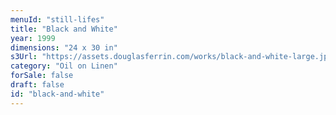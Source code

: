 ```yaml
---
menuId: "still-lifes"
title: "Black and White"
year: 1999
dimensions: "24 x 30 in"
s3Url: "https://assets.douglasferrin.com/works/black-and-white-large.jpg"
category: "Oil on Linen"
forSale: false
draft: false
id: "black-and-white"
---
```

